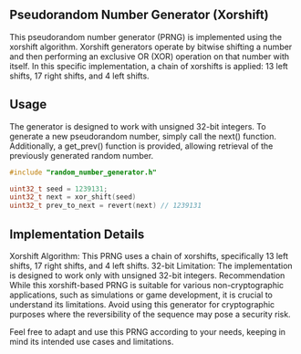 ## Pseudorandom Number Generator (Xorshift)

This pseudorandom number generator (PRNG) is implemented using the xorshift algorithm. Xorshift generators operate by bitwise shifting a number and then performing an exclusive OR (XOR) operation on that number with itself. In this specific implementation, a chain of xorshifts is applied: 13 left shifts, 17 right shifts, and 4 left shifts.

## Usage
The generator is designed to work with unsigned 32-bit integers. To generate a new pseudorandom number, simply call the next() function. Additionally, a get_prev() function is provided, allowing retrieval of the previously generated random number.

```C
#include "random_number_generator.h"

uint32_t seed = 1239131;
uint32_t next = xor_shift(seed) 
uint32_t prev_to_next = revert(next) // 1239131


```

## Implementation Details
Xorshift Algorithm: This PRNG uses a chain of xorshifts, specifically 13 left shifts, 17 right shifts, and 4 left shifts.
32-bit Limitation: The implementation is designed to work only with unsigned 32-bit integers.
Recommendation
While this xorshift-based PRNG is suitable for various non-cryptographic applications, such as simulations or game development, it is crucial to understand its limitations. Avoid using this generator for cryptographic purposes where the reversibility of the sequence may pose a security risk.

Feel free to adapt and use this PRNG according to your needs, keeping in mind its intended use cases and limitations.

